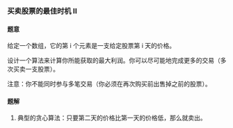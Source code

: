 ### 买卖股票的最佳时机 II

#### 题意
给定一个数组，它的第 i 个元素是一支给定股票第 i 天的价格。

设计一个算法来计算你所能获取的最大利润。你可以尽可能地完成更多的交易（多次买卖一支股票）。
       
注意：你不能同时参与多笔交易（你必须在再次购买前出售掉之前的股票）。

#### 题解
1. 典型的贪心算法：只要第二天的价格比第一天的价格低，那么就卖出。